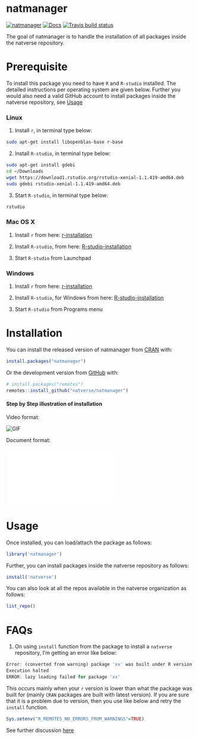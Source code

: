 
<!-- README.md is generated from README.Rmd. Please edit that file -->

# natmanager

<!-- badges: start -->

[![natmanager](https://img.shields.io/badge/natmanager-Part%20of%20the%20natverse-a241b6)](https://natverse.github.io)
[![Docs](https://img.shields.io/badge/docs-100%25-brightgreen.svg)](https://natverse.github.io/natmanager/reference/)
[![Travis build
status](https://travis-ci.org/natverse/natmanager.svg?branch=master)](https://travis-ci.org/natverse/natmanager)
<!-- badges: end -->

The goal of natmanager is to handle the installation of all packages
inside the natverse repository.

# Prerequisite

To install this package you need to have `R` and `R-studio` installed.
The detailed instructions per operating system are given below. Further
you would also need a valid GitHub account to install packages inside
the natverse repository, see [Usage](#usage)

### Linux

1.  Install `r`, in terminal type below:

<!-- end list -->

``` bash
sudo apt-get install libopenblas-base r-base
```

2.  Install `R-studio`, in terminal type below:

<!-- end list -->

``` bash
sudo apt-get install gdebi
cd ~/Downloads
wget https://download1.rstudio.org/rstudio-xenial-1.1.419-amd64.deb
sudo gdebi rstudio-xenial-1.1.419-amd64.deb
```

3.  Start `R-studio`, in terminal type below:

<!-- end list -->

``` bash
rstudio
```

### Mac OS X

1.  Install `r` from here:
    [r-installation](http://cloud.r-project.org/bin/macosx/)

2.  Install `R-studio`, from here:
    [R-studio-installation](https://rstudio.com/products/rstudio/download/#download)

3.  Start `R-studio` from Launchpad

### Windows

1.  Install `r` from here:
    [r-installation](http://cloud.r-project.org/bin/windows/base/)

2.  Install `R-studio`, for Windows from here:
    [R-studio-installation](https://rstudio.com/products/rstudio/download/#download)

3.  Start `R-studio` from Programs menu

# Installation

You can install the released version of natmanager from
[CRAN](https://CRAN.R-project.org) with:

``` r
install.packages("natmanager")
```

Or the development version from [GitHub](https://github.com/) with:

``` r
# install.packages("remotes")
remotes::install_github("natverse/natmanager")
```

#### Step by Step illustration of installation

Video format:

![GIF](docs/natmanager.gif)

Document format:

![doc](docs/installation_steps.pdf)

# Usage

Once installed, you can load/attach the package as follows:

``` r
library('natmanager')
```

Further, you can install packages inside the natverse repository as
follows:

``` r
install('natverse')
```

You can also look at all the repos available in the natverse
organization as follows:

``` r
list_repo()
```

# FAQs

1.  On using `install` function from the package to install a `natverse`
    repository, I’m getting an error like
below:

<!-- end list -->

``` r
Error: (converted from warning) package 'xx' was built under R version y.y.y
Execution halted
ERROR: lazy loading failed for package 'xx' 
```

This occurs mainly when your `r` version is lower than what the package
was built for (mainly `CRAN` packages are built with latest version). If
you are sure that it is a problem due to version, then you use like
below and retry the `install` function.

``` r
Sys.setenv("R_REMOTES_NO_ERRORS_FROM_WARNINGS"=TRUE)
```

See further discussion
[here](https://github.com/r-lib/remotes/issues/403)

